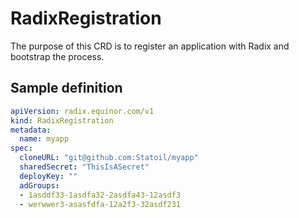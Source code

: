 # RadixRegistration

The purpose of this CRD is to register an application with Radix and bootstrap the process.

## Sample definition

```yaml
apiVersion: radix.equinor.com/v1
kind: RadixRegistration
metadata:
  name: myapp
spec:
  cloneURL: "git@github.com:Statoil/myapp"
  sharedSecret: "ThisIsASecret"
  deployKey: ""
  adGroups: 
  - 1asddf33-1asdfa32-2asdfa43-12asdf3
  - werwwer3-asasfdfa-12a2f3-32asdf231
```
